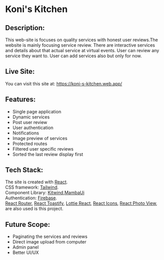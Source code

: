 # Koni's Kitchen

## Description:

This web-site is focuses on quality services with honest user reviews.The website is mainly focusing service review. There are interactive services and details about that actual service at virtual events. User can review any service they want to. User can add services also but only for now.

## Live Site:

You can visit this site at: https://koni-s-kitchen.web.app/

## Features:

<ul>
    <li>Single page application</li>
    <li>Dynamic services</li>
    <li>Post user review</li>
    <li>User authentication</li>
    <li>Notifications</li>
    <li>Image preview of services</li>
    <li>Protected routes </li>
    <li>Filtered user specific reviews  </li>
    <li>Sorted the last review display first </li>
</ul>

## Tech Stack:

The site is created with [React](https://reactjs.org/).\
CSS framework: [Tailwind](https://tailwindcss.com/).\
Component Library: [Kitwind](https://kitwind.io/),[MambaUi](https://www.mambaui.com/)\
Authentication: [Firebase](https://firebase.google.com/).\
[React Router](https://reactrouter.com/en/main),
[React Toastify](https://www.npmjs.com/package/react-toastify),
[Lottie React](https://lottiefiles.com/),
[React Icons](https://react-icons.github.io/react-icons/),
[React Photo View](https://www.npmjs.com/package/react-photo-view),
are also used is this project.

## Future Scope:

<ul>
    <li>Paginating the services and reviews</li>
    <li>Direct image upload from computer</li>
    <li>Admin panel</li>
    <li>Better UI/UX</li>
    
</ul>
